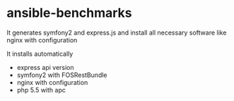 # ansible-benchmarks
It generates symfony2 and express.js and install all necessary software like nginx with configuration

It installs automatically
- express api version
- symfony2 with FOSRestBundle
- nginx with configuration
- php 5.5 with apc
